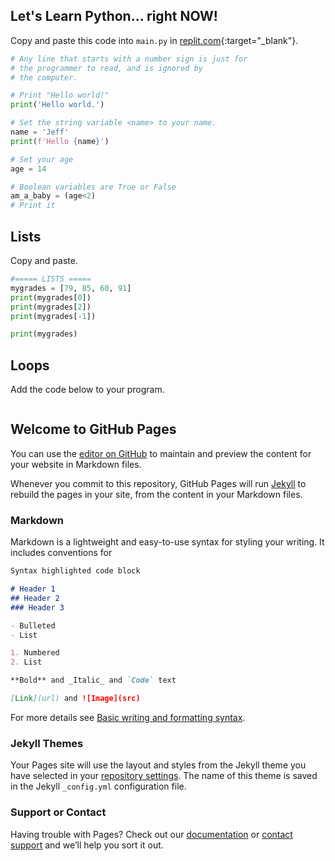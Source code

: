 ## Let's Learn Python... right NOW!

Copy and paste this code into `main.py` in [replit.com](http://replit.com){:target="_blank"}.
```python
# Any line that starts with a number sign is just for
# the programmer to read, and is ignored by
# the computer.

# Print "Hello world!"
print('Hello world.')

# Set the string variable <name> to your name.
name = 'Jeff'
print(f'Hello {name}')

# Set your age
age = 14

# Boolean variables are True or False
am_a_baby = (age<2)
# Print it
```

## Lists
Copy and paste.
```python
#===== LISTS =====
mygrades = [79, 85, 60, 91]
print(mygrades[0])
print(mygrades[2])
print(mygrades[-1])

print(mygrades)
```


## Loops
Add the code below to your program.
```python

```

## Welcome to GitHub Pages

You can use the [editor on GitHub](https://github.com/jorchard/LearnPython/edit/gh-pages/index.md) to maintain and preview the content for your website in Markdown files.

Whenever you commit to this repository, GitHub Pages will run [Jekyll](https://jekyllrb.com/) to rebuild the pages in your site, from the content in your Markdown files.

### Markdown

Markdown is a lightweight and easy-to-use syntax for styling your writing. It includes conventions for

```markdown
Syntax highlighted code block

# Header 1
## Header 2
### Header 3

- Bulleted
- List

1. Numbered
2. List

**Bold** and _Italic_ and `Code` text

[Link](url) and ![Image](src)
```

For more details see [Basic writing and formatting syntax](https://docs.github.com/en/github/writing-on-github/getting-started-with-writing-and-formatting-on-github/basic-writing-and-formatting-syntax).

### Jekyll Themes

Your Pages site will use the layout and styles from the Jekyll theme you have selected in your [repository settings](https://github.com/jorchard/LearnPython/settings/pages). The name of this theme is saved in the Jekyll `_config.yml` configuration file.

### Support or Contact

Having trouble with Pages? Check out our [documentation](https://docs.github.com/categories/github-pages-basics/) or [contact support](https://support.github.com/contact) and we’ll help you sort it out.
